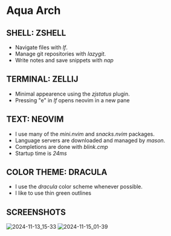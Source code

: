 # Aqua Arch

## SHELL: ZSHELL
 - Navigate files with *lf*.
 - Manage git repositories with *lazygit*.
 - Write notes and save snippets with *nap*

## TERMINAL: ZELLIJ
 - Minimal appearence using the *zjstatus* plugin.
 - Pressing "e" in *lf* opens neovim in a new pane

## TEXT: NEOVIM
 - I use many of the *mini.nvim* and *snacks.nvim* packages.
 - Language servers are downloaded and managed by *mason*.
 - Completions are done with *blink.cmp*
 - Startup time is *24ms*

## COLOR THEME: DRACULA
 - I use the *dracula* color scheme whenever possible.
 - I like to use thin green outlines

## SCREENSHOTS
![2024-11-13_15-33](https://github.com/user-attachments/assets/c9ca3e3b-c66e-4a17-bd25-ebef965dc2ff)
![2024-11-15_01-39](https://github.com/user-attachments/assets/e1b3d25a-41d1-45b4-a220-c34154311a07)
